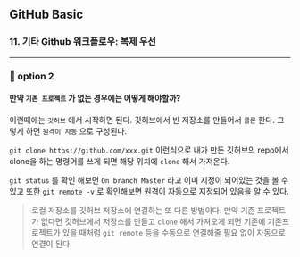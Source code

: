 ## GitHub Basic

### 11. 기타 Github 워크플로우: 복제 우선

---

### 📌 option 2

#### 만약 `기존 프로젝트` 가 없는 경우에는 어떻게 해야할까?

이런때에는 `깃허브` 에서 시작하면 된다.
깃허브에서 빈 저장소를 만들어서 `클론` 한다. 그렇게 하면 `원격이 자동` 으로 구성된다.

`git clone https://github.com/xxx.git` 이런식으로 내가 만든 깃허브의 repo에서 clone을 하는 명령어를 쓰게 되면 해당 위치에 `clone` 해서 가져온다.

`git status` 를 확인 해보면 `On branch Master` 라고 이미 지정이 되어있는 것을 볼 수 있고 또한 `git remote -v` 로 확인해보면 원격이 자동으로 지정되어 있음을 알 수 있다.

> 로컬 저장소를 깃허브 저장소에 연결하는 또 다른 방법이다. 만약 기존 프로젝트가 없다면 깃허브에서 저장소를 만들고 `clone` 해서 가져오게 되면 기존에 기존프로젝트가 있을 때처럼 `git remote` 등을 수동으로 연결해줄 필요 없이 자동으로 연결이 된다.
